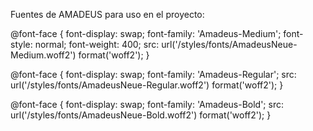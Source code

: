 Fuentes de AMADEUS para uso en el proyecto:

@font-face {
  font-display: swap;
  font-family: 'Amadeus-Medium';
  font-style: normal;
  font-weight: 400;
  src: url('/styles/fonts/AmadeusNeue-Medium.woff2') format('woff2');
}
 
@font-face {
  font-display: swap;
  font-family: 'Amadeus-Regular';
  src: url('/styles/fonts/AmadeusNeue-Regular.woff2') format('woff2');
}
 
@font-face {
  font-display: swap;
  font-family: 'Amadeus-Bold';
  src: url('/styles/fonts/AmadeusNeue-Bold.woff2') format('woff2');
}

